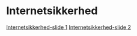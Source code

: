 # Internetsikkerhed

[Internetsikkerhed-slide 1](https://docs.google.com/presentation/d/1O7yrhSvHO3oIf8xp67h2sGBoAw2idOhPCd1HoUdlA7k/edit?usp=sharing)
[Internetsikkerhed-slide 2](https://docs.google.com/presentation/d/1vaPjCIy1SfMm4lAfVhSn0jlULWgMEaSDCRYuFYLivQs/edit?usp=sharing)